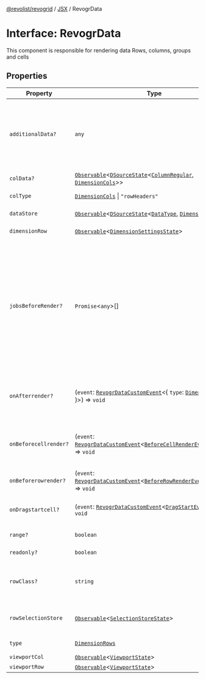[@revolist/revogrid](README.md) / [JSX](Namespace.JSX.md) / RevogrData

# Interface: RevogrData

This component is responsible for rendering data
Rows, columns, groups and cells

## Properties

| Property | Type | Description | Defined in |
| ------ | ------ | ------ | ------ |
| `additionalData?` | `any` | Additional data to pass to renderer Used in plugins such as vue or react to pass root app entity to cells | [src/components.d.ts:1570](https://github.com/revolist/revogrid/blob/41a50f3812b438de1179c5db15e284c71422e9de/src/components.d.ts#L1570) |
| `colData?` | [`Observable`](TypeAlias.Observable.md)\<[`DSourceState`](TypeAlias.DSourceState.md)\<[`ColumnRegular`](Interface.ColumnRegular.md), [`DimensionCols`](TypeAlias.DimensionCols.md)\>\> | Column source | [src/components.d.ts:1574](https://github.com/revolist/revogrid/blob/41a50f3812b438de1179c5db15e284c71422e9de/src/components.d.ts#L1574) |
| `colType` | [`DimensionCols`](TypeAlias.DimensionCols.md) \| `"rowHeaders"` | Column data type | [src/components.d.ts:1578](https://github.com/revolist/revogrid/blob/41a50f3812b438de1179c5db15e284c71422e9de/src/components.d.ts#L1578) |
| `dataStore` | [`Observable`](TypeAlias.Observable.md)\<[`DSourceState`](TypeAlias.DSourceState.md)\<[`DataType`](TypeAlias.DataType.md), [`DimensionRows`](TypeAlias.DimensionRows.md)\>\> | Data rows source | [src/components.d.ts:1582](https://github.com/revolist/revogrid/blob/41a50f3812b438de1179c5db15e284c71422e9de/src/components.d.ts#L1582) |
| `dimensionRow` | [`Observable`](TypeAlias.Observable.md)\<[`DimensionSettingsState`](Interface.DimensionSettingsState.md)\> | Dimension settings Y | [src/components.d.ts:1586](https://github.com/revolist/revogrid/blob/41a50f3812b438de1179c5db15e284c71422e9de/src/components.d.ts#L1586) |
| `jobsBeforeRender?` | `Promise`\<`any`\>[] | Prevent rendering until job is done. Can be used for initial rendering performance improvement. When several plugins require initial rendering this will prevent double initial rendering. | [src/components.d.ts:1590](https://github.com/revolist/revogrid/blob/41a50f3812b438de1179c5db15e284c71422e9de/src/components.d.ts#L1590) |
| `onAfterrender?` | (`event`: [`RevogrDataCustomEvent`](Interface.RevogrDataCustomEvent.md)\<\{ `type`: [`DimensionRows`](TypeAlias.DimensionRows.md); \}\>) => `void` | When data render finished for the designated type | [src/components.d.ts:1594](https://github.com/revolist/revogrid/blob/41a50f3812b438de1179c5db15e284c71422e9de/src/components.d.ts#L1594) |
| `onBeforecellrender?` | (`event`: [`RevogrDataCustomEvent`](Interface.RevogrDataCustomEvent.md)\<[`BeforeCellRenderEvent`](Interface.BeforeCellRenderEvent.md)\<`any`\>\>) => `void` | Before each cell render function. Allows to override cell properties | [src/components.d.ts:1598](https://github.com/revolist/revogrid/blob/41a50f3812b438de1179c5db15e284c71422e9de/src/components.d.ts#L1598) |
| `onBeforerowrender?` | (`event`: [`RevogrDataCustomEvent`](Interface.RevogrDataCustomEvent.md)\<[`BeforeRowRenderEvent`](Interface.BeforeRowRenderEvent.md)\<`any`\>\>) => `void` | Before each row render | [src/components.d.ts:1602](https://github.com/revolist/revogrid/blob/41a50f3812b438de1179c5db15e284c71422e9de/src/components.d.ts#L1602) |
| `onDragstartcell?` | (`event`: [`RevogrDataCustomEvent`](Interface.RevogrDataCustomEvent.md)\<[`DragStartEvent`](Interface.DragStartEvent.md)\>) => `void` | Event emitted on cell drag start | [src/components.d.ts:1606](https://github.com/revolist/revogrid/blob/41a50f3812b438de1179c5db15e284c71422e9de/src/components.d.ts#L1606) |
| `range?` | `boolean` | Range allowed | [src/components.d.ts:1610](https://github.com/revolist/revogrid/blob/41a50f3812b438de1179c5db15e284c71422e9de/src/components.d.ts#L1610) |
| `readonly?` | `boolean` | Readonly mode | [src/components.d.ts:1614](https://github.com/revolist/revogrid/blob/41a50f3812b438de1179c5db15e284c71422e9de/src/components.d.ts#L1614) |
| `rowClass?` | `string` | Defines property from which to read row class | [src/components.d.ts:1618](https://github.com/revolist/revogrid/blob/41a50f3812b438de1179c5db15e284c71422e9de/src/components.d.ts#L1618) |
| `rowSelectionStore` | [`Observable`](TypeAlias.Observable.md)\<[`SelectionStoreState`](TypeAlias.SelectionStoreState.md)\> | Selection, range, focus for row selection | [src/components.d.ts:1622](https://github.com/revolist/revogrid/blob/41a50f3812b438de1179c5db15e284c71422e9de/src/components.d.ts#L1622) |
| `type` | [`DimensionRows`](TypeAlias.DimensionRows.md) | Row data type | [src/components.d.ts:1626](https://github.com/revolist/revogrid/blob/41a50f3812b438de1179c5db15e284c71422e9de/src/components.d.ts#L1626) |
| `viewportCol` | [`Observable`](TypeAlias.Observable.md)\<[`ViewportState`](Interface.ViewportState.md)\> | Viewport X | [src/components.d.ts:1630](https://github.com/revolist/revogrid/blob/41a50f3812b438de1179c5db15e284c71422e9de/src/components.d.ts#L1630) |
| `viewportRow` | [`Observable`](TypeAlias.Observable.md)\<[`ViewportState`](Interface.ViewportState.md)\> | Viewport Y | [src/components.d.ts:1634](https://github.com/revolist/revogrid/blob/41a50f3812b438de1179c5db15e284c71422e9de/src/components.d.ts#L1634) |
